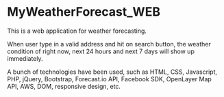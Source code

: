 # MyWeatherForecast_WEB

This is a web application for weather forecasting.

When user type in a valid address and hit on search button, the weather condition of right now, next 24 hours and next 7 days will show up immediately. 

A bunch of technologies have been used, such as HTML, CSS, Javascript, PHP, jQuery, Bootstrap, Forecast.io API, Facebook SDK, OpenLayer Map API, AWS, DOM, responsive design, etc.

